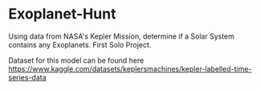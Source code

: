 # Exoplanet-Hunt
Using data from NASA's Kepler Mission, determine if a Solar System contains any Exoplanets. First Solo Project.

Dataset for this model can be found here
https://www.kaggle.com/datasets/keplersmachines/kepler-labelled-time-series-data
